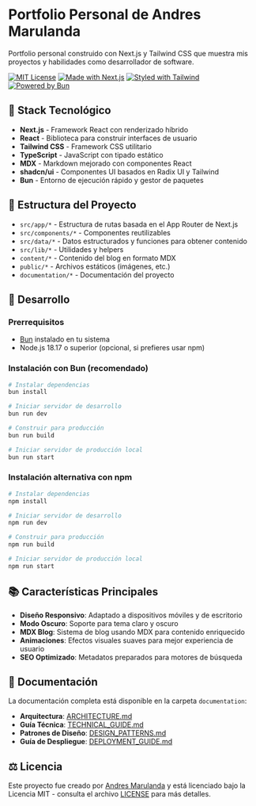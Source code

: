 # Portfolio Personal de Andres Marulanda

Portfolio personal construido con Next.js y Tailwind CSS que muestra mis proyectos y habilidades como desarrollador de software.

[![MIT License](https://img.shields.io/badge/License-MIT-green.svg)](https://choosealicense.com/licenses/mit/)
[![Made with Next.js](https://img.shields.io/badge/Made%20with-Next.js-000000?style=flat&logo=next.js&logoColor=white)](https://nextjs.org)
[![Styled with Tailwind](https://img.shields.io/badge/Styled%20with-Tailwind-38B2AC?style=flat&logo=tailwind-css&logoColor=white)](https://tailwindcss.com)
[![Powered by Bun](https://img.shields.io/badge/Powered%20by-Bun-F9F1E1?style=flat&logo=bun&logoColor=black)](https://bun.sh)

## 🚀 Stack Tecnológico

- **Next.js** - Framework React con renderizado híbrido
- **React** - Biblioteca para construir interfaces de usuario
- **Tailwind CSS** - Framework CSS utilitario
- **TypeScript** - JavaScript con tipado estático
- **MDX** - Markdown mejorado con componentes React
- **shadcn/ui** - Componentes UI basados en Radix UI y Tailwind
- **Bun** - Entorno de ejecución rápido y gestor de paquetes

## 📁 Estructura del Proyecto

- `src/app/*` - Estructura de rutas basada en el App Router de Next.js
- `src/components/*` - Componentes reutilizables
- `src/data/*` - Datos estructurados y funciones para obtener contenido
- `src/lib/*` - Utilidades y helpers
- `content/*` - Contenido del blog en formato MDX
- `public/*` - Archivos estáticos (imágenes, etc.)
- `documentation/*` - Documentación del proyecto

## 🔧 Desarrollo

### Prerrequisitos

- [Bun](https://bun.sh) instalado en tu sistema
- Node.js 18.17 o superior (opcional, si prefieres usar npm)

### Instalación con Bun (recomendado)

```bash
# Instalar dependencias
bun install

# Iniciar servidor de desarrollo
bun run dev

# Construir para producción
bun run build

# Iniciar servidor de producción local
bun run start
```

### Instalación alternativa con npm

```bash
# Instalar dependencias
npm install

# Iniciar servidor de desarrollo
npm run dev

# Construir para producción
npm run build

# Iniciar servidor de producción local
npm run start
```

## 📚 Características Principales

- **Diseño Responsivo**: Adaptado a dispositivos móviles y de escritorio
- **Modo Oscuro**: Soporte para tema claro y oscuro
- **MDX Blog**: Sistema de blog usando MDX para contenido enriquecido
- **Animaciones**: Efectos visuales suaves para mejor experiencia de usuario
- **SEO Optimizado**: Metadatos preparados para motores de búsqueda

## 📖 Documentación

La documentación completa está disponible en la carpeta `documentation`:

- **Arquitectura**: [ARCHITECTURE.md](documentation/ARCHITECTURE.md)
- **Guía Técnica**: [TECHNICAL_GUIDE.md](documentation/TECHNICAL_GUIDE.md)
- **Patrones de Diseño**: [DESIGN_PATTERNS.md](documentation/DESIGN_PATTERNS.md)
- **Guía de Despliegue**: [DEPLOYMENT_GUIDE.md](documentation/DEPLOYMENT_GUIDE.md)

## ⚖️ Licencia

Este proyecto fue creado por [Andres Marulanda](https://github.com/AndresMarulanda10) y está licenciado bajo la Licencia MIT - consulta el archivo [LICENSE](LICENSE) para más detalles.
